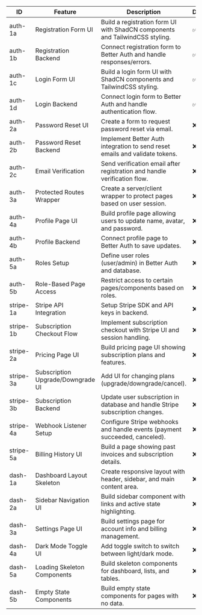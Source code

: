 | ID        | Feature                           | Description                                                                  | Done |
| --------- | --------------------------------- | ---------------------------------------------------------------------------- | ---- |
| auth-1a   | Registration Form UI              | Build a registration form UI with ShadCN components and TailwindCSS styling. | ✅   |
| auth-1b   | Registration Backend              | Connect registration form to Better Auth and handle responses/errors.        | ✅   |
| auth-1c   | Login Form UI                     | Build a login form UI with ShadCN components and TailwindCSS styling.        | ✅   |
| auth-1d   | Login Backend                     | Connect login form to Better Auth and handle authentication flow.            | ✅   |
| auth-2a   | Password Reset UI                 | Create a form to request password reset via email.                           | ❌   |
| auth-2b   | Password Reset Backend            | Implement Better Auth integration to send reset emails and validate tokens.  | ❌   |
| auth-2c   | Email Verification                | Send verification email after registration and handle verification flow.     | ❌   |
| auth-3a   | Protected Routes Wrapper          | Create a server/client wrapper to protect pages based on user session.       | ❌   |
| auth-4a   | Profile Page UI                   | Build profile page allowing users to update name, avatar, and password.      | ❌   |
| auth-4b   | Profile Backend                   | Connect profile page to Better Auth to save updates.                         | ❌   |
| auth-5a   | Roles Setup                       | Define user roles (user/admin) in Better Auth and database.                  | ❌   |
| auth-5b   | Role-Based Page Access            | Restrict access to certain pages/components based on roles.                  | ❌   |
| stripe-1a | Stripe API Integration            | Setup Stripe SDK and API keys in backend.                                    | ❌   |
| stripe-1b | Subscription Checkout Flow        | Implement subscription checkout with Stripe UI and session handling.         | ❌   |
| stripe-2a | Pricing Page UI                   | Build pricing page UI showing subscription plans and features.               | ❌   |
| stripe-3a | Subscription Upgrade/Downgrade UI | Add UI for changing plans (upgrade/downgrade/cancel).                        | ❌   |
| stripe-3b | Subscription Backend              | Update user subscription in database and handle Stripe subscription changes. | ❌   |
| stripe-4a | Webhook Listener Setup            | Configure Stripe webhooks and handle events (payment succeeded, canceled).   | ❌   |
| stripe-5a | Billing History UI                | Build a page showing past invoices and subscription details.                 | ❌   |
| dash-1a   | Dashboard Layout Skeleton         | Create responsive layout with header, sidebar, and main content area.        | ❌   |
| dash-2a   | Sidebar Navigation UI             | Build sidebar component with links and active state highlighting.            | ❌   |
| dash-3a   | Settings Page UI                  | Build settings page for account info and billing management.                 | ❌   |
| dash-4a   | Dark Mode Toggle UI               | Add toggle switch to switch between light/dark mode.                         | ❌   |
| dash-5a   | Loading Skeleton Components       | Build skeleton components for dashboard, lists, and tables.                  | ❌   |
| dash-5b   | Empty State Components            | Build empty state components for pages with no data.                         | ❌   |
